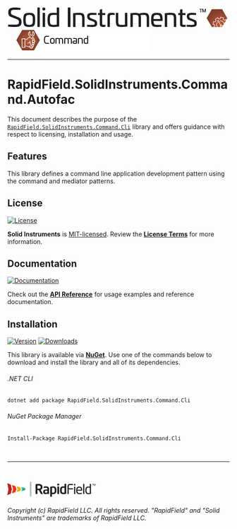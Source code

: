 <!--
Copyright (c) RapidField LLC. Licensed under the MIT License. See LICENSE.txt in the project root for license information.
-->

[![Solid Instruments](../../SolidInstruments.Logo.Color.Transparent.500w.png)](../../README.md)
<br />&nbsp;&nbsp;&nbsp;&nbsp;
![Command](../../doc/images/Label.Command.300w.png)
- - -

# RapidField.SolidInstruments.Command.Autofac

This document describes the purpose of the [`RapidField.SolidInstruments.Command.Cli`]() library and offers guidance with respect to licensing, installation and usage.

## Features

This library defines a command line application development pattern using the command and mediator patterns.

## License

[![License](https://img.shields.io/github/license/rapidfield/solid-instruments?style=flat&color=lightseagreen&label=license&logo=open-access&logoColor=lightgrey)](../../LICENSE.txt)

**Solid Instruments** is [MIT-licensed](https://en.wikipedia.org/wiki/MIT_License). Review the [**License Terms**](../../LICENSE.txt) for more information.

## Documentation

[![Documentation](https://img.shields.io/badge/documentation-website-tan?style=flat&logo=buffer&logoColor=lightgrey)](https://www.solidinstruments.com/api/RapidField.SolidInstruments.Command.Cli.html)

Check out the [**API Reference**](https://www.solidinstruments.com/api/RapidField.SolidInstruments.Command.Cli.html) for usage examples and reference documentation.

## Installation

[![Version](https://img.shields.io/nuget/vpre/RapidField.SolidInstruments.Command.Cli?style=flat&color=blue&label=version&logo=nuget&logoColor=lightgrey)](https://www.nuget.org/packages/RapidField.SolidInstruments.Command.Cli)
[![Downloads](https://img.shields.io/nuget/dt/RapidField.SolidInstruments.Command.Cli?style=flat&color=blue&logo=nuget&logoColor=lightgrey)](https://www.nuget.org/packages/RapidField.SolidInstruments.Command.Cli)

This library is available via [**NuGet**](https://docs.microsoft.com/en-us/nuget/quickstart/install-and-use-a-package-in-visual-studio). Use one of the commands below to download and install the library and all of its dependencies.

###### .NET CLI

```shell
dotnet add package RapidField.SolidInstruments.Command.Cli
```

###### NuGet Package Manager

```shell
Install-Package RapidField.SolidInstruments.Command.Cli
```

<br />

- - -

<br />

[![RapidField](../../RapidField.Logo.Color.Black.Transparent.200w.png)](https://www.rapidfield.com)

###### Copyright (c) RapidField LLC. All rights reserved. "RapidField" and "Solid Instruments" are trademarks of RapidField LLC.